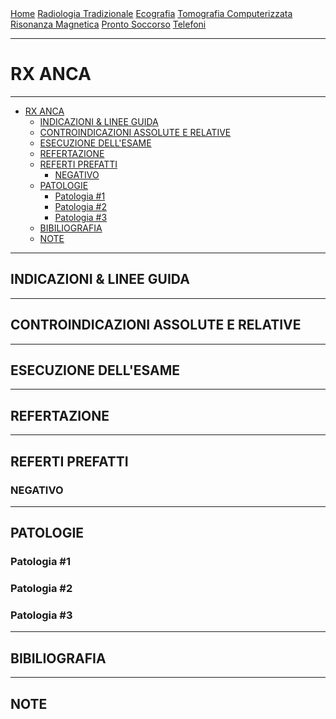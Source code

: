 <div class="topnav">
  <a href="https://sl-rad.github.io/SL-Rad-Vademecum">Home</a>
  <a href="https://sl-rad.github.io/SL-Rad-Vademecum/radiologia_tradizionale.html">Radiologia Tradizionale</a>
  <a href="https://sl-rad.github.io/SL-Rad-Vademecum/ecografia.html">Ecografia</a>
  <a href="https://sl-rad.github.io/SL-Rad-Vademecum/tomografia_computerizzata.html">Tomografia Computerizzata</a>
  <a href="https://sl-rad.github.io/SL-Rad-Vademecum/risonanza_magnetica.html">Risonanza Magnetica</a>
  <a href="https://sl-rad.github.io/SL-Rad-Vademecum/pronto_soccorso.html">Pronto Soccorso</a>
  <a href="https://sl-rad.github.io/SL-Rad-Vademecum/contatti.html">Telefoni</a>
</div>

- - -

# RX ANCA

- - -

- [RX ANCA](#rx-anca)
	- [INDICAZIONI & LINEE GUIDA](#indicazioni--linee-guida)
	- [CONTROINDICAZIONI ASSOLUTE E RELATIVE](#controindicazioni-assolute-e-relative)
	- [ESECUZIONE DELL'ESAME](#esecuzione-dellesame)
	- [REFERTAZIONE](#refertazione)
	- [REFERTI PREFATTI](#referti-prefatti)
		- [NEGATIVO](#negativo)
	- [PATOLOGIE](#patologie)
		- [Patologia #1](#patologia-1)
		- [Patologia #2](#patologia-2)
		- [Patologia #3](#patologia-3)
	- [BIBILIOGRAFIA](#bibiliografia)
	- [NOTE](#note)

- - -

## INDICAZIONI & LINEE GUIDA

---

## CONTROINDICAZIONI ASSOLUTE E RELATIVE

---

## ESECUZIONE DELL'ESAME

---

## REFERTAZIONE

---

## REFERTI PREFATTI

### NEGATIVO

---

## PATOLOGIE

### Patologia #1
### Patologia #2
### Patologia #3

---

## BIBILIOGRAFIA

---

## NOTE


